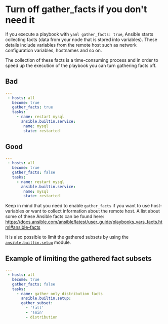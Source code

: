 # Turn off gather_facts if you don't need it

If you execute a playbook with ```yaml
gather_facts: true```, Ansible starts collecting facts (data from your node that is stored into variables). These details include variables from the remote host such as network configuration variables, hostnames and so on.

The collection of these facts is a time-consuming process and in order to speed up the execution of the playbook you can turn gathering facts off.

## Bad

```yaml
---
 - hosts: all
   become: true
   gather_facts: true
   tasks:
     - name: restart mysql
       ansible.builtin.service:
        name: mysql
        state: restarted
```

## Good

```yaml
---
 - hosts: all
   become: true
   gather_facts: false
   tasks:
     - name: restart mysql
       ansible.builtin.service:
        name: mysql
        state: restarted
```

Keep in mind that you need to enable `gather_facts` if you want to use host-variables or want to collect information about the remote host. A list about some of these Ansible facts can be found here: https://docs.ansible.com/ansible/latest/user_guide/playbooks_vars_facts.html#ansible-facts

It is also possible to limit the gathered subsets by using the [`ansible.builtin.setup`](https://docs.ansible.com/ansible/latest/collections/ansible/builtin/setup_module.html) module.

## Example of limiting the gathered fact subsets

```yaml
---
 - hosts: all
   become: true
   gather_facts: false
   tasks:
     - name: gather only distribution facts
       ansible.builtin.setup:
       gather_subset:
         - '!all'
         - '!min'
         - distribution
```
